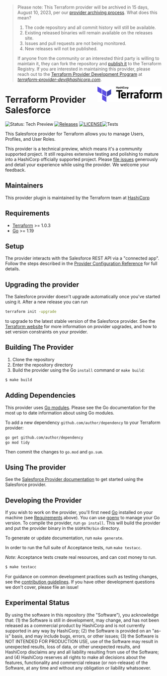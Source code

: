 
<!-- archived-provider -->
>Please note: This Terraform provider will be archived in 15 days, August 10, 2023, per our [provider archiving process](https://terraform.io/docs/internals/archiving.html). What does this mean?
>1. The code repository and all commit history will still be available.
>1. Existing released binaries will remain available on the releases site.
>1. Issues and pull requests are not being monitored.
>1. New releases will not be published.
>
>If anyone from the community or an interested third party is willing to maintain it, they can fork the repository and [publish it](https://www.terraform.io/docs/registry/providers/publishing.html) to the Terraform Registry. If you are interested in maintaining this provider, please reach out to the [Terraform Provider Development Program](https://www.terraform.io/guides/terraform-provider-development-program.html) at *terraform-provider-dev@hashicorp.com*.

<a href="https://terraform.io">
    <img src=".github/terraform_logo.svg" alt="Terraform logo" title="Terraform" align="right" height="50" />
</a>

# Terraform Provider Salesforce

![Status: Tech Preview](https://img.shields.io/badge/status-experimental-EAAA32) [![Releases](https://img.shields.io/github/release/hashicorp/terraform-provider-salesforce.svg)](https://github.com/hashicorp/terraform-provider-salesforce/releases)
[![LICENSE](https://img.shields.io/github/license/hashicorp/terraform-provider-salesforce.svg)](https://github.com/hashicorp/terraform-provider-salesforce/blob/main/LICENSE)![Tests](https://github.com/hashicorp/terraform-provider-salesforce/workflows/Tests/badge.svg)

This Salesforce provider for Terraform allows you to manage Users, Profiles, and User Roles.

This provider is a technical preview, which means it's a community supported project. It still requires extensive testing and polishing to mature into a HashiCorp officially supported project. Please [file issues](https://github.com/hashicorp/terraform-provider-salesforce/issues/new/choose) generously and detail your experience while using the provider. We welcome your feedback.

## Maintainers

This provider plugin is maintained by the Terraform team at [HashiCorp](https://www.hashicorp.com/)

## Requirements

-	[Terraform](https://www.terraform.io/downloads.html) >= 1.0.3
-	[Go](https://golang.org/doc/install) >= 1.19

## Setup

The provider interacts with the Salesforce REST API via a "connected app". Follow the steps described in the [Provider Configuration Reference](https://registry.terraform.io/providers/hashicorp/salesforce/latest/docs) for full details.

## Upgrading the provider

The Salesforce provider doesn't upgrade automatically once you've started using it. After a new release you can run

```bash
terraform init -upgrade
```

to upgrade to the latest stable version of the Salesforce provider. See the [Terraform website](https://www.terraform.io/docs/configuration/providers.html#provider-versions)
for more information on provider upgrades, and how to set version constraints on your provider.

## Building The Provider

1. Clone the repository
1. Enter the repository directory
1. Build the provider using the Go `install` command or `make build`:
```sh
$ make build
```

## Adding Dependencies

This provider uses [Go modules](https://github.com/golang/go/wiki/Modules).
Please see the Go documentation for the most up to date information about using Go modules.

To add a new dependency `github.com/author/dependency` to your Terraform provider:

```
go get github.com/author/dependency
go mod tidy
```

Then commit the changes to `go.mod` and `go.sum`.

## Using The provider

See the [Salesforce Provider documentation](https://registry.terraform.io/providers/hashicorp/salesforce/latest/docs) to get started using the
Salesforce provider.

## Developing the Provider

If you wish to work on the provider, you'll first need [Go](http://www.golang.org) installed on your machine (see [Requirements](#requirements) above).
You can use [goenv](https://github.com/syndbg/goenv) to manage your Go version.
To compile the provider, run `go install`. This will build the provider and put the provider binary in the `$GOPATH/bin` directory.

To generate or update documentation, run `make generate`.

In order to run the full suite of Acceptance tests, run `make testacc`.

*Note:* Acceptance tests create real resources, and can cost money to run.

```sh
$ make testacc
```

For guidance on common development practices such as testing changes, see the [contribution guidelines](https://github.com/hashicorp/terraform-provider-salesforce/blob/main/.github/CONTRIBUTING.md).
If you have other development questions we don't cover, please file an issue!

## Experimental Status

By using the software in this repository (the "Software"), you acknowledge that: (1) the Software is still in development, may change, and has not been released as a commercial product by HashiCorp and is not currently supported in any way by HashiCorp; (2) the Software is provided on an "as-is" basis, and may include bugs, errors, or other issues; (3) the Software is NOT INTENDED FOR PRODUCTION USE, use of the Software may result in unexpected results, loss of data, or other unexpected results, and HashiCorp disclaims any and all liability resulting from use of the Software; and (4) HashiCorp reserves all rights to make all decisions about the features, functionality and commercial release (or non-release) of the Software, at any time and without any obligation or liability whatsoever.
